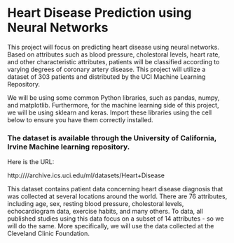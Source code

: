 # Heart Disease Prediction using Neural Networks
This project will focus on predicting heart disease using neural networks. Based on attributes such as blood pressure, cholestoral levels, heart rate, and other characteristic attributes, patients will be classified according to varying degrees of coronary artery disease. This project will utilize a dataset of 303 patients and distributed by the UCI Machine Learning Repository.

We will be using some common Python libraries, such as pandas, numpy, and matplotlib. Furthermore, for the machine learning side of this project, we will be using sklearn and keras. Import these libraries using the cell below to ensure you have them correctly installed.

<h3>The dataset is available through the University of California, Irvine Machine learning repository.</h3>
  Here is the URL:

http:////archive.ics.uci.edu/ml/datasets/Heart+Disease

This dataset contains patient data concerning heart disease diagnosis that was collected at several locations around the world. There are 76 attributes, including age, sex, resting blood pressure, cholestoral levels, echocardiogram data, exercise habits, and many others. To data, all published studies using this data focus on a subset of 14 attributes - so we will do the same. More specifically, we will use the data collected at the Cleveland Clinic Foundation.

